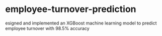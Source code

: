 # employee-turnover-prediction
esigned and implemented an XGBoost machine learning model to predict employee turnover with 98.5% accuracy
